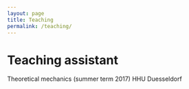 ```yaml
---
layout: page
title: Teaching
permalink: /teaching/
---
```


# Teaching assistant

Theoretical mechanics (summer term 2017) HHU Duesseldorf

